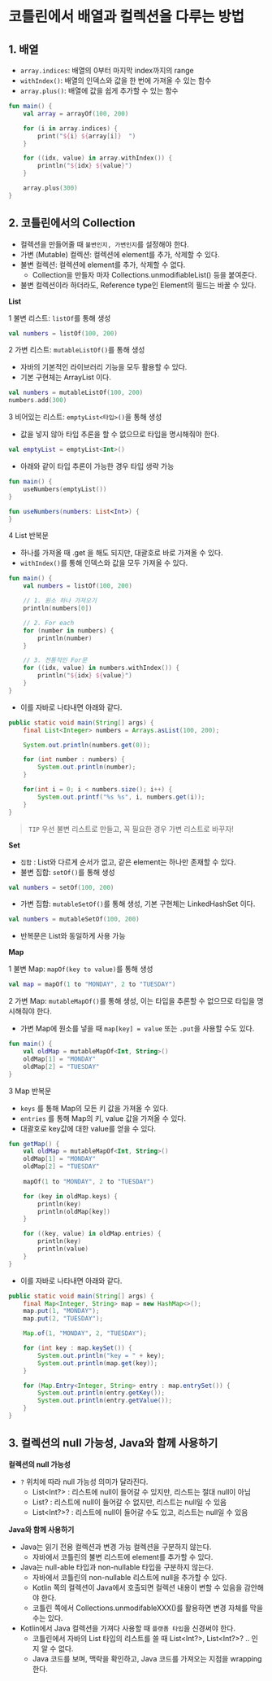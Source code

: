 # 코틀린에서 배열과 컬렉션을 다루는 방법

## 1. 배열
* `array.indices`: 배열의 0부터 마지막 index까지의 range
* `withIndex()`: 배열의 인덱스와 값을 한 번에 가져올 수 있는 함수
* `array.plus()`: 배열에 값을 쉽게 추가할 수 있는 함수
```kotlin
fun main() {
    val array = arrayOf(100, 200)

    for (i in array.indices) {
        print("${i} ${array[i]}  ")
    }

    for ((idx, value) in array.withIndex()) {
        println("${idx} ${value}")
    }

    array.plus(300)
}
```

## 2. 코틀린에서의 Collection
* 컬렉션을 만들어줄 때 `불변인지, 가변인지`를 설정해야 한다.
* 가변 (Mutable) 컬렉션: 컬렉션에 element를 추가, 삭제할 수 있다.
* 불변 컬렉션: 컬렉션에 element를 추가, 삭제할 수 없다.
  * Collection을 만들자 마자 Collections.unmodifiableList() 등을 붙여준다. 
* 불변 컬렉션이라 하더라도, Reference type인 Element의 필드는 바꿀 수 있다.

**List**

1 불변 리스트: `listOf`를 통해 생성
```kotlin
val numbers = listOf(100, 200)
```
2 가변 리스트: `mutableListOf()`를 통해 생성
* 자바의 기본적인 라이브러리 기능을 모두 활용할 수 있다.
* 기본 구현체는 ArrayList 이다.
```kotlin
val numbers = mutableListOf(100, 200)
numbers.add(300)
```
3 비어있는 리스트: `emptyList<타입>()`을 통해 생성
* 값을 넣지 않아 타입 추론을 할 수 없으므로 타입을 명시해줘야 한다.
```kotlin
val emptyList = emptyList<Int>()
```
* 아래와 같이 타입 추론이 가능한 경우 타입 생략 가능
```kotlin
fun main() {
    useNumbers(emptyList())
}

fun useNumbers(numbers: List<Int>) {
}
```
4 List 반복문
* 하나를 가져올 때 .get 을 해도 되지만, 대괄호로 바로 가져올 수 있다.
* `withIndex()`를 통해 인덱스와 값을 모두 가져올 수 있다.
```kotlin
fun main() {
    val numbers = listOf(100, 200)

    // 1. 원소 하나 가져오기
    println(numbers[0])

    // 2. For each
    for (number in numbers) {
        println(number)
    }

    // 3. 전통적인 For문
    for ((idx, value) in numbers.withIndex()) {
        println("${idx} ${value}")
    }
}
```
* 이를 자바로 나타내면 아래와 같다.
```java
public static void main(String[] args) {
    final List<Integer> numbers = Arrays.asList(100, 200);

    System.out.println(numbers.get(0));

    for (int number : numbers) {
        System.out.println(number);
    }

    for(int i = 0; i < numbers.size(); i++) {
        System.out.printf("%s %s", i, numbers.get(i));
    }
}
```
> `TIP` 우선 불변 리스트로 만들고, 꼭 필요한 경우 가변 리스트로 바꾸자!

**Set**
* `집합` : List와 다르게 순서가 없고, 같은 element는 하나만 존재할 수 있다.
* 불변 집합: `setOf()`를 통해 생성
```kotlin
val numbers = setOf(100, 200)
```
* 가변 집합: `mutableSetOf()`를 통해 생성, 기본 구현체는 LinkedHashSet 이다.
```kotlin
val numbers = mutableSetOf(100, 200)
```
* 반복문은 List와 동일하게 사용 가능

**Map**  

1 불변 Map: `mapOf(key to value)`를 통해 생성
```kotlin
val map = mapOf(1 to "MONDAY", 2 to "TUESDAY")
```
2 가변 Map: `mutableMapOf()`를 통해 생성, 이는 타입을 추론할 수 없으므로 타입을 명시해줘야 한다.
* 가변 Map에 원소를 넣을 때 `map[key] = value` 또는 `.put`을 사용할 수도 있다.
```kotlin
fun main() {
    val oldMap = mutableMapOf<Int, String>()
    oldMap[1] = "MONDAY"
    oldMap[2] = "TUESDAY"
}
```
3 Map 반복문
* `keys` 를 통해 Map의 모든 키 값을 가져올 수 있다.
* `entries` 를 통해 Map의 키, value 값을 가져올 수 있다.
* 대괄호로 key값에 대한 value를 얻을 수 있다.
```kotlin
fun getMap() {
    val oldMap = mutableMapOf<Int, String>()
    oldMap[1] = "MONDAY"
    oldMap[2] = "TUESDAY"
    
    mapOf(1 to "MONDAY", 2 to "TUESDAY")

    for (key in oldMap.keys) {
        println(key)
        println(oldMap[key])
    }

    for ((key, value) in oldMap.entries) {
        println(key)
        println(value)
    }
}
```
* 이를 자바로 나타내면 아래와 같다.
```java
public static void main(String[] args) {
    final Map<Integer, String> map = new HashMap<>();
    map.put(1, "MONDAY");
    map.put(2, "TUESDAY");

    Map.of(1, "MONDAY", 2, "TUESDAY");

    for (int key : map.keySet()) {
        System.out.println("key = " + key);
        System.out.println(map.get(key));
    }

    for (Map.Entry<Integer, String> entry : map.entrySet()) {
        System.out.println(entry.getKey());
        System.out.println(entry.getValue());
    }
}
```
## 3. 컬렉션의 null 가능성, Java와 함께 사용하기
**컬렉션의 null 가능성**  
* `?` 위치에 따라 null 가능성 의미가 달라진다.
  * List<Int?> : 리스트에 null이 들어갈 수 있지만, 리스트는 절대 null이 아님
  * List<Int>? : 리스트에 null이 들어갈 수 없지만, 리스트는 null일 수 있음
  * List<Int?>? : 리스트에 null이 들어갈 수도 있고, 리스트는 null일 수 있음 
 
**Java와 함께 사용하기**
* Java는 읽기 전용 컬렉션과 변경 가능 컬렉션을 구분하지 않는다.
  * 자바에서 코틀린의 불변 리스트에 element를 추가할 수 있다.
* Java는 null-able 타입과 non-nullable 타입을 구분하지 않는다.
  * 자바에서 코틀린의 non-nullable 리스트에 null을 추가할 수 있다.
  * Kotlin 쪽의 컬렉션이 Java에서 호출되면 컬렉션 내용이 변할 수 있음을 감안해야 한다.
  * 코틀린 쪽에서 Collections.unmodifableXXX()를 활용하면 변경 자체를 막을 수는 있다.
* Kotlin에서 Java 컬렉션을 가져다 사용할 때 `플랫폼 타입`을 신경써야 한다.
  * 코틀린에서 자바의 List<Integer> 타입의 리스트를 쓸 때 List<Int?>, List<Int?>? .. 인지 알 수 없다.
  * Java 코드를 보며, 맥략을 확인하고, Java 코드를 가져오는 지점을 wrapping 한다.





















